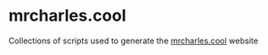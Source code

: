 # mrcharles.cool

Collections of scripts used to generate the [mrcharles.cool](mrcharles.cool) website
